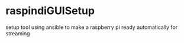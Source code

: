 # raspindiGUISetup
setup tool using ansible to make a raspberry pi ready automatically for streaming
